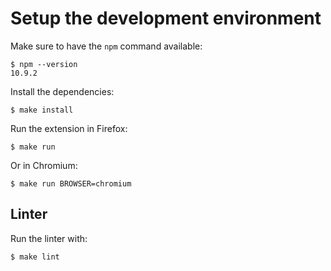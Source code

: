 # Setup the development environment

Make sure to have the `npm` command available:

```console
$ npm --version
10.9.2
```

Install the dependencies:

```console
$ make install
```

Run the extension in Firefox:

```console
$ make run
```

Or in Chromium:

```console
$ make run BROWSER=chromium
```

## Linter

Run the linter with:

```console
$ make lint
```
